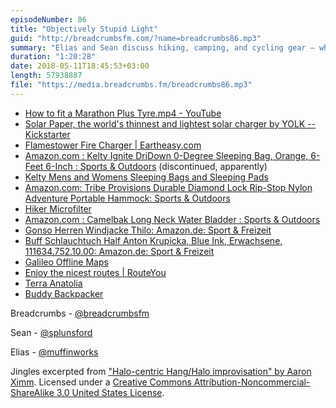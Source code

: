 ```yaml
---
episodeNumber: 86
title: "Objectively Stupid Light"
guid: "http://breadcrumbsfm.com/?name=breadcrumbs86.mp3"
summary: "Elias and Sean discuss hiking, camping, and cycling gear – what type of trip they’d gear up for if they could go all out, what purchases they’ve been delighted or disappointed by, and upcoming trips they’re preparing for."
duration: "1:20:28"
date: 2018-05-11T18:45:53+03:00
length: 57938887
file: "https://media.breadcrumbs.fm/breadcrumbs86.mp3"
---
```


- [How to fit a Marathon Plus Tyre.mp4 - YouTube](https://youtu.be/-XUFVrl0UT4)
- [Solar Paper, the world's thinnest and lightest solar charger by YOLK --Kickstarter](https://www.kickstarter.com/projects/1398120161/solar-paper-the-worlds-thinnest-and-lightest-solar)
- [Flamestower Fire Charger | Eartheasy.com](https://eartheasy.com/flamestower-fire-charger)
- [Amazon.com : Kelty Ignite DriDown 0-Degree Sleeping Bag, Orange, 6-Feet 6-Inch : Sports & Outdoors](http://www.amazon.com/dp/B009PRN36M/?tag=breadcrumbsfm-20) (discontinued, apparently)
- [Kelty Mens and Womens Sleeping Bags and Sleeping Pads](https://www.kelty.com/sleeping-bags-pads/)
- [Amazon.com: Tribe Provisions Durable Diamond Lock Rip-Stop Nylon Adventure Portable Hammock: Sports & Outdoors](http://www.amazon.com/dp/B00F30OOIG/?tag=breadcrumbsfm-20)
- [Hiker Microfilter](https://www.katadyn.com/us/us/350-8018270-katadyn-hiker-microfilter)
- [Amazon.com : Camelbak Long Neck Water Bladder : Sports & Outdoors](http://www.amazon.com/dp/B00412HV8W/?tag=breadcrumbsfm-20)
- [Gonso Herren Windjacke Thilo: Amazon.de: Sport & Freizeit](https://www.amazon.de/dp/B00GBUN3TI/)
- [Buff Schlauchtuch Half Anton Krupicka, Blue Ink, Erwachsene, 111634.752.10.00: Amazon.de: Sport & Freizeit](https://www.amazon.de/dp/B017A00PZ2/)
- [Galileo Offline Maps](https://itunes.apple.com/us/app/galileo-offline-maps/id321745474?mt=8&uo=4)
- [Enjoy the nicest routes | RouteYou](https://www.routeyou.com/)
- [Terra Anatolia](http://terra-anatolia.com/)
- [Buddy Backpacker](https://buddybackpacker.com/)

Breadcrumbs - [@breadcrumbsfm](https://twitter.com/breadcrumbsfm)

Sean - [@splunsford](https://twitter.com/splunsford)

Elias - [@muffinworks](https://twitter.com/muffinworks)

Jingles excerpted from ["Halo-centric Hang/Halo improvisation" by Aaron Ximm](http://freemusicarchive.org/music/aaron_ximm/handpans_and_the_hang/). Licensed under a [Creative Commons Attribution-Noncommercial-ShareAlike 3.0 United States License](http://creativecommons.org/licenses/by-nc-sa/3.0/us/).